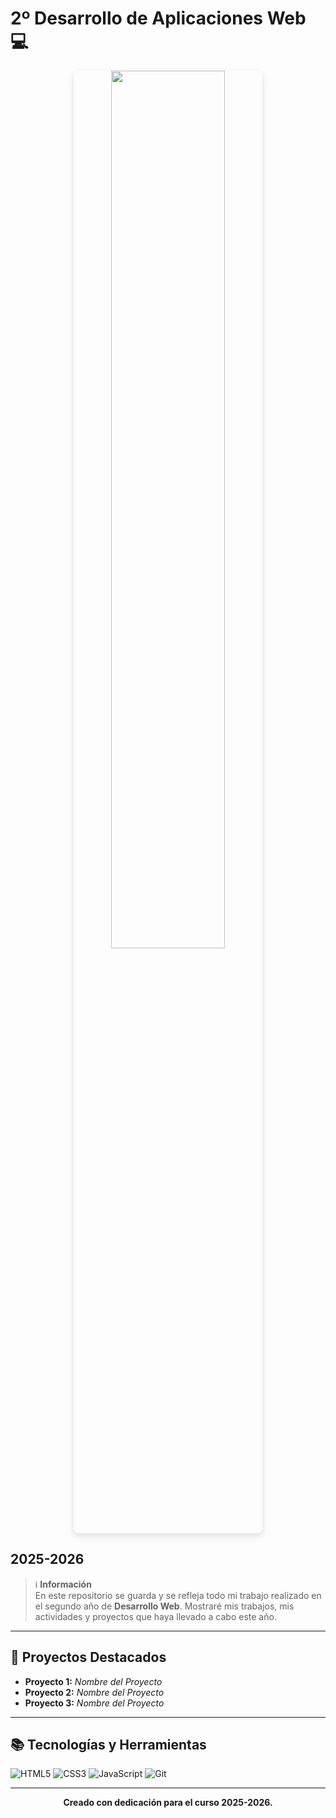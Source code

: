 # 2º Desarrollo de Aplicaciones Web 💻

<p align="center">
  <img src="https://impulso06.com/wp-content/uploads/2023/07/El-desarrollo-web-una-profesion-en-auge-en-la-era-digital.png" width="60%" style="border-radius: 8px; box-shadow: 0 4px 12px #0002;">
</p>

## 2025-2026

> ℹ️ **Información**  
> En este repositorio se guarda y se refleja todo mi trabajo realizado en el segundo año de **Desarrollo Web**. Mostraré mis trabajos, mis actividades y proyectos que haya llevado a cabo este año.

---

## 🚀 Proyectos Destacados

- **Proyecto 1:** _Nombre del Proyecto_
- **Proyecto 2:** _Nombre del Proyecto_
- **Proyecto 3:** _Nombre del Proyecto_

---

## 📚 Tecnologías y Herramientas

![HTML5](https://img.shields.io/badge/HTML5-E34F26?style=for-the-badge&logo=html5&logoColor=fff)
![CSS3](https://img.shields.io/badge/CSS3-1572B6?style=for-the-badge&logo=css3&logoColor=fff)
![JavaScript](https://img.shields.io/badge/JavaScript-F7DF1E?style=for-the-badge&logo=javascript&logoColor=222)
![Git](https://img.shields.io/badge/Git-F05032?style=for-the-badge&logo=git&logoColor=fff)

---

<p align="center">
  <b>Creado con dedicación para el curso 2025-2026.</b>
</p>
